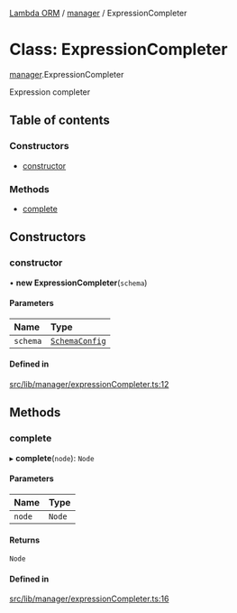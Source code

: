 [Lambda ORM](../README.md) / [manager](../modules/manager.md) / ExpressionCompleter

# Class: ExpressionCompleter

[manager](../modules/manager.md).ExpressionCompleter

 Expression completer

## Table of contents

### Constructors

- [constructor](manager.ExpressionCompleter.md#constructor)

### Methods

- [complete](manager.ExpressionCompleter.md#complete)

## Constructors

### constructor

• **new ExpressionCompleter**(`schema`)

#### Parameters

| Name | Type |
| :------ | :------ |
| `schema` | [`SchemaConfig`](manager.SchemaConfig.md) |

#### Defined in

[src/lib/manager/expressionCompleter.ts:12](https://github.com/FlavioLionelRita/lambda-orm/blob/8e54723/src/lib/manager/expressionCompleter.ts#L12)

## Methods

### complete

▸ **complete**(`node`): `Node`

#### Parameters

| Name | Type |
| :------ | :------ |
| `node` | `Node` |

#### Returns

`Node`

#### Defined in

[src/lib/manager/expressionCompleter.ts:16](https://github.com/FlavioLionelRita/lambda-orm/blob/8e54723/src/lib/manager/expressionCompleter.ts#L16)

